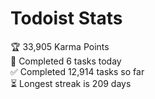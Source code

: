 
# Todoist Stats

<!-- TODO-IST:START -->
🏆  33,905 Karma Points           
🌸  Completed 6 tasks today           
✅  Completed 12,914 tasks so far           
⏳  Longest streak is 209 days
<!-- TODO-IST:END -->
